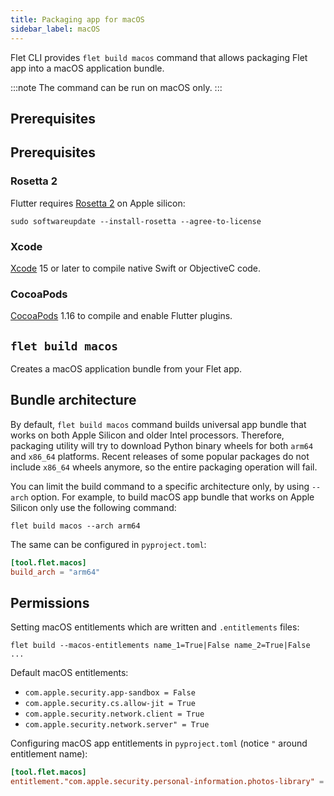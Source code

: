 ```yaml
---
title: Packaging app for macOS
sidebar_label: macOS
---
```


Flet CLI provides `flet build macos` command that allows packaging Flet app into a macOS application bundle.

:::note
The command can be run on macOS only.
:::

## Prerequisites

## Prerequisites

### Rosetta 2

Flutter requires [Rosetta 2](https://support.apple.com/en-us/HT211861) on Apple silicon:

```
sudo softwareupdate --install-rosetta --agree-to-license
```

### Xcode

[Xcode](https://developer.apple.com/xcode/) 15 or later to compile native Swift or ObjectiveC code.

### CocoaPods

[CocoaPods](https://cocoapods.org/) 1.16 to compile and enable Flutter plugins.

## `flet build macos`

Creates a macOS application bundle from your Flet app.

## Bundle architecture

By default, `flet build macos` command builds universal app bundle that works on both Apple Silicon and older Intel processors. Therefore, packaging utility will try to download Python binary wheels for both `arm64` and `x86_64` platforms. Recent releases
of some popular packages do not include `x86_64` wheels anymore, so the entire packaging operation will fail.

You can limit the build command to a specific architecture only, by using `--arch` option. For example, to build macOS app bundle that works on Apple Silicon only use the following command:

```
flet build macos --arch arm64
```

The same can be configured in `pyproject.toml`:

```toml
[tool.flet.macos]
build_arch = "arm64"
```

## Permissions

Setting macOS entitlements which are written and `.entitlements` files:

```
flet build --macos-entitlements name_1=True|False name_2=True|False ...
```

Default macOS entitlements:

* `com.apple.security.app-sandbox = False`
* `com.apple.security.cs.allow-jit = True`
* `com.apple.security.network.client = True`
* `com.apple.security.network.server" = True`

Configuring macOS app entitlements in `pyproject.toml` (notice `"` around entitlement name):

```toml
[tool.flet.macos]
entitlement."com.apple.security.personal-information.photos-library" = true
```